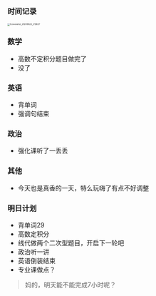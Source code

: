 ### 时间记录

<img src="https://raw.githubusercontent.com/Kong-PR/Typora-picture/master/img/Screenshot_20200822_213827.jpg" alt="Screenshot_20200822_213827" style="zoom:33%;" />

### 数学

- 高数不定积分题目做完了
- 没了

### 英语

- 背单词
- 强调句结束

### 政治

- 强化课听了一丢丢

### 其他

- 今天也是真香的一天，特么玩嗨了有点不好调整

### 明日计划

- 背单词29
- 高数定积分
- 线代做两个二次型题目，开启下一轮吧
- 政治听一讲
- 英语倒装结束
- 专业课做点？

> 妈的，明天能不能完成7小时呢？